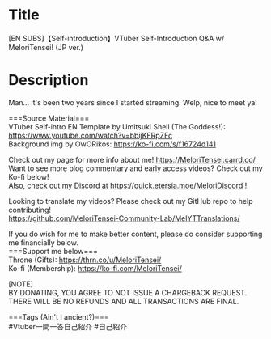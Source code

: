 # Title
[EN SUBS]【Self-introduction】VTuber Self-Introduction Q&A w/ MeloriTensei! (JP ver.)<br>

# Description
Man... it's been two years since I started streaming. Welp, nice to meet ya!<br>

===Source Material===<br>
VTuber Self-intro EN Template by Umitsuki Shell (The Goddess!): https://www.youtube.com/watch?v=bbijKFRpZFc<br>
Background img by OwORikos: https://ko-fi.com/s/f16724d141<br>

Check out my page for more info about me! https://MeloriTensei.carrd.co/<br>
Want to see more blog commentary and early access videos? Check out my Ko-fi below!<br>
Also, check out my Discord at https://quick.etersia.moe/MeloriDiscord !<br>

Looking to translate my videos? Please check out my GitHub repo to help contributing!<br>
https://github.com/MeloriTensei-Community-Lab/MelYTTranslations/<br>

If you do wish for me to make better content, please do consider supporting me financially below.<br>
===Support me below===<br>
Throne (Gifts): https://thrn.co/u/MeloriTensei/<br>
Ko-fi (Membership): https://ko-fi.com/MeloriTensei/<br>

[NOTE]<br>
BY DONATING, YOU AGREE TO NOT ISSUE A CHARGEBACK REQUEST. THERE WILL BE NO REFUNDS AND ALL TRANSACTIONS ARE FINAL.<br>

===Tags (Ain't I ancient?)===<br>
#Vtuber一問一答自己紹介 #自己紹介<br>